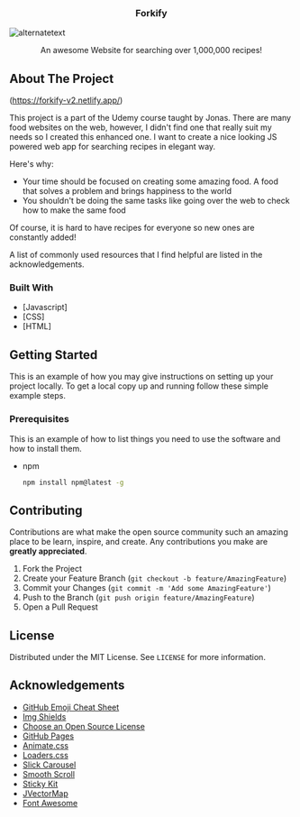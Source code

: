 
<!-- PROJECT LOGO -->
<br />
<p align="center">

  <h3 align="center">Forkify</h3>
  <img src="https://forkify-v2.netlify.app/logo.09084f39.png" alt="alternatetext">

  <p align="center">
    An awesome Website for searching over 1,000,000 recipes!
  
    
  </p>
</p>




<!-- ABOUT THE PROJECT -->
## About The Project

(https://forkify-v2.netlify.app/)

This project is a part of the Udemy course taught by Jonas. There are many food websites on the web, however, I didn't find one that really suit my needs so I created this enhanced one. I want to create a nice looking JS powered web app for searching recipes in elegant way.

Here's why:
* Your time should be focused on creating some amazing food. A food that solves a problem and brings happiness to the world
* You shouldn't be doing the same tasks like going over the web to check how to make the same food


Of course, it is hard to have recipes for everyone so new ones are constantly added!

A list of commonly used resources that I find helpful are listed in the acknowledgements.

### Built With

* [Javascript]
* [CSS]
* [HTML]



<!-- GETTING STARTED -->
## Getting Started

This is an example of how you may give instructions on setting up your project locally.
To get a local copy up and running follow these simple example steps.

### Prerequisites

This is an example of how to list things you need to use the software and how to install them.
* npm
  ```sh
  npm install npm@latest -g
  ```








<!-- CONTRIBUTING -->
## Contributing

Contributions are what make the open source community such an amazing place to be learn, inspire, and create. Any contributions you make are **greatly appreciated**.

1. Fork the Project
2. Create your Feature Branch (`git checkout -b feature/AmazingFeature`)
3. Commit your Changes (`git commit -m 'Add some AmazingFeature'`)
4. Push to the Branch (`git push origin feature/AmazingFeature`)
5. Open a Pull Request



<!-- LICENSE -->
## License

Distributed under the MIT License. See `LICENSE` for more information.





<!-- ACKNOWLEDGEMENTS -->
## Acknowledgements
* [GitHub Emoji Cheat Sheet](https://www.webpagefx.com/tools/emoji-cheat-sheet)
* [Img Shields](https://shields.io)
* [Choose an Open Source License](https://choosealicense.com)
* [GitHub Pages](https://pages.github.com)
* [Animate.css](https://daneden.github.io/animate.css)
* [Loaders.css](https://connoratherton.com/loaders)
* [Slick Carousel](https://kenwheeler.github.io/slick)
* [Smooth Scroll](https://github.com/cferdinandi/smooth-scroll)
* [Sticky Kit](http://leafo.net/sticky-kit)
* [JVectorMap](http://jvectormap.com)
* [Font Awesome](https://fontawesome.com)





<!-- MARKDOWN LINKS & IMAGES -->
<!-- https://www.markdownguide.org/basic-syntax/#reference-style-links -->
[contributors-shield]: https://img.shields.io/github/contributors/orhanar/Forkify.svg?style=for-the-badge
[contributors-url]: https://github.com//orhanar/Forkify/graphs/contributors
[forks-shield]: https://img.shields.io/github/forks/orhanar/Forkify.svg?style=for-the-badge
[forks-url]: https://github.com/orhanar/Forkify/network/members
[stars-shield]: https://img.shields.io/github/stars/orhanar/Forkify.svg?style=for-the-badge
[stars-url]: https://github.com/orhanar/Forkify/stargazers
[issues-shield]: https://img.shields.io/github/issues/orhanar/Forkify.svg?style=for-the-badge
[issues-url]: https://github.com/orhanar/Forkify/issues
[license-shield]: https://img.shields.io/github/license/orhanar/Forkify.svg?style=for-the-badge
[license-url]: https://github.com/orhanar/Forkify/blob/master/LICENSE.txt
[linkedin-shield]: https://img.shields.io/badge/-LinkedIn-black.svg?style=for-the-badge&logo=linkedin&colorB=555
[linkedin-url]: https://www.linkedin.com/in/orhanarifoglu/
[product-screenshot]: images/number%20wizard.gif
